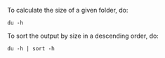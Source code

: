 To calculate the size of a given folder, do:

```
du -h
```

To sort the output by size in a descending order, do:

```
du -h | sort -h
```